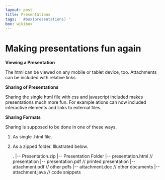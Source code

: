 ```yaml
---
layout: post
title: Presentations
tags: ' #box(presentations) '
box: wikibox
---
```


# Making presentations fun again

**Viewing a Presentation**

The html can be viewed on any mobile or tablet device, too. Attachments can be included with relative links.

**Sharing of Presentations**

Sharing the single html file with css and javascript included makes presentations much more fun. For example ations can now included interactive elements and links to external files.

**Sharing Formats**

Sharing is supposed to be done in one of these ways. 
1. As single .html file.  
2. As a zipped folder. Illustrated below.  

	.
	|-- Presentation.zip
		|-- Presentation Folder
			|-- presentation.html 		// presentation
			|-- presentation.pdf 		// printed presentation
			|-- attachment.pdf 			// other pdfs
			|-- attachment.doc 			// other documents
			|-- attachment.java			// code snippets


